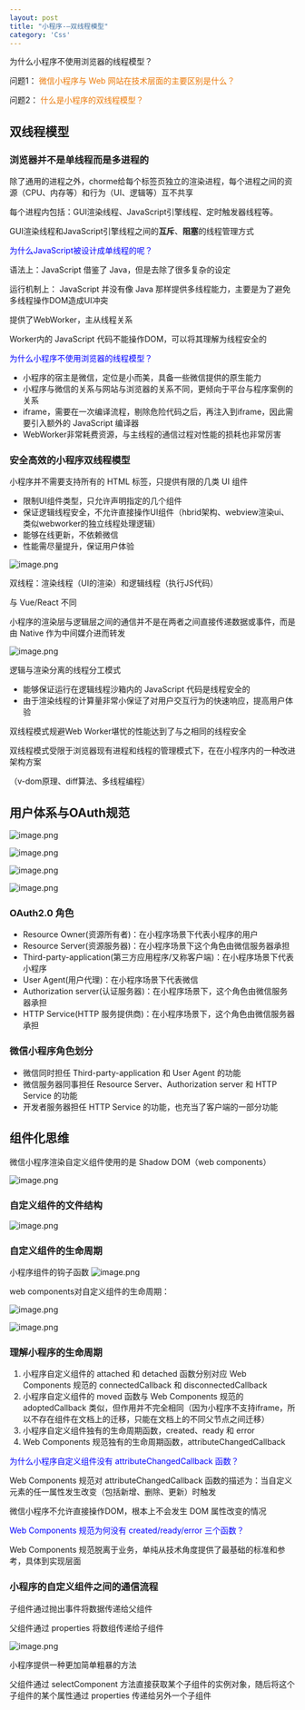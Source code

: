 ```yaml
---
layout: post
title: "小程序-—双线程模型"
category: 'Css'
---
```


为什么小程序不使用浏览器的线程模型？

问题1：
<font style="color: #ec7907;">微信小程序与 Web 网站在技术层面的主要区别是什么？</font>

问题2：
<font style="color: #ec7907;">什么是小程序的双线程模型？</font>

## 双线程模型

### 浏览器并不是单线程而是多进程的

除了通用的进程之外，chorme给每个标签页独立的渲染进程，每个进程之间的资源（CPU、内存等）和行为（UI、逻辑等）互不共享

每个进程内包括：GUI渲染线程、JavaScript引擎线程、定时触发器线程等。

GUI渲染线程和JavaScript引擎线程之间的**互斥**、**阻塞**的线程管理方式

<font style="color: blue;">为什么JavaScript被设计成单线程的呢？</font>

语法上：JavaScript 借鉴了 Java，但是去除了很多复杂的设定

运行机制上： JavaScript 并没有像 Java 那样提供多线程能力，主要是为了避免多线程操作DOM造成UI冲突

提供了WebWorker，主从线程关系

Worker内的 JavaScript 代码不能操作DOM，可以将其理解为线程安全的

<font style="color: blue;">为什么小程序不使用浏览器的线程模型？</font>

* 小程序的宿主是微信，定位是小而美，具备一些微信提供的原生能力
* 小程序与微信的关系与网站与浏览器的关系不同，更倾向于平台与程序案例的关系
* iframe，需要在一次编译流程，剔除危险代码之后，再注入到iframe，因此需要引入额外的 JavaScript 编译器
* WebWorker非常耗费资源，与主线程的通信过程对性能的损耗也非常厉害

### 安全高效的小程序双线程模型

小程序并不需要支持所有的 HTML 标签，只提供有限的几类 UI 组件

* 限制UI组件类型，只允许声明指定的几个组件
* 保证逻辑线程安全，不允许直接操作UI组件（hbrid架构、webview渲染ui、类似webworker的独立线程处理逻辑）
* 能够在线更新，不依赖微信
* 性能需尽量提升，保证用户体验

![image.png](../../../images/mini1.png)

双线程：渲染线程（UI的渲染）和逻辑线程（执行JS代码）

与 Vue/React 不同

小程序的渲染层与逻辑层之间的通信并不是在两者之间直接传递数据或事件，而是由 Native 作为中间媒介进而转发

![image.png](../../../images/mini2.png)

逻辑与渲染分离的线程分工模式

* 能够保证运行在逻辑线程沙箱内的 JavaScript 代码是线程安全的
* 由于渲染线程的计算量非常小保证了对用户交互行为的快速响应，提高用户体验

双线程模式规避Web Worker堪忧的性能达到了与之相同的线程安全

双线程模式受限于浏览器现有进程和线程的管理模式下，在在小程序内的一种改进架构方案

（v-dom原理、diff算法、多线程编程）

## 用户体系与OAuth规范

![image.png](../../../images/mini3.png)

![image.png](../../../images/mini4.png)

![image.png](../../../images/mini5.png)

![image.png](../../../images/mini6.png)

### OAuth2.0 角色
* Resource Owner(资源所有者)：在小程序场景下代表小程序的用户
* Resource Server(资源服务器)：在小程序场景下这个角色由微信服务器承担
* Third-party-application(第三方应用程序/又称客户端)：在小程序场景下代表小程序
* User Agent(用户代理)：在小程序场景下代表微信
* Authorization server(认证服务器)：在小程序场景下，这个角色由微信服务器承担
* HTTP Service(HTTP 服务提供商)：在小程序场景下，这个角色由微信服务器承担

### 微信小程序角色划分
* 微信同时担任 Third-party-application 和 User Agent 的功能
* 微信服务器同事担任 Resource Server、Authorization server 和 HTTP Service 的功能
* 开发者服务器担任 HTTP Service 的功能，也充当了客户端的一部分功能

## 组件化思维

微信小程序渲染自定义组件使用的是 Shadow DOM（web components）

![image.png](../../../images/mini7.png)

### 自定义组件的文件结构

![image.png](../../../images/mini8.png)

### 自定义组件的生命周期

小程序组件的钩子函数
![image.png](../../../images/mini9.png)

web components对自定义组件的生命周期：

![image.png](../../../images/mini10.png)

![image.png](../../../images/mini11.png)

### 理解小程序的生命周期

1. 小程序自定义组件的 attached 和 detached 函数分别对应 Web Components 规范的 connectedCallback 和 disconnectedCallback
2. 小程序自定义组件的 moved 函数与 Web Components 规范的 adoptedCallback 类似，但作用并不完全相同（因为小程序不支持iframe，所以不存在组件在文档上的迁移，只能在文档上的不同父节点之间迁移）
3. 小程序自定义组件独有的生命周期函数，created、ready 和 error
4. Web Components 规范独有的生命周期函数，attributeChangedCallback

<font style="color: blue;">为什么小程序自定义组件没有 attributeChangedCallback 函数？</font>

Web Components 规范对 attributeChangedCallback 函数的描述为：当自定义元素的任一属性发生改变（包括新增、删除、更新）时触发

微信小程序不允许直接操作DOM，根本上不会发生 DOM 属性改变的情况

<font style="color: blue;">Web Components 规范为何没有 created/ready/error 三个函数？</font>

Web Components 规范脱离于业务，单纯从技术角度提供了最基础的标准和参考，具体到实现层面

### 小程序的自定义组件之间的通信流程

子组件通过抛出事件将数据传递给父组件

父组件通过 properties 将数组传递给子组件

![image.png](../../../images/mini12.png)

小程序提供一种更加简单粗暴的方法

父组件通过 selectComponent 方法直接获取某个子组件的实例对象，随后将这个子组件的某个属性通过 properties 传递给另外一个子组件
